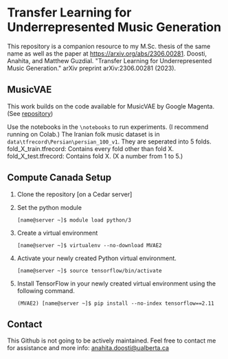 # Transfer Learning for Underrepresented Music Generation
This repository is a companion resource to my M.Sc. thesis of the same name as well as the paper at https://arxiv.org/abs/2306.00281. 
Doosti, Anahita, and Matthew Guzdial. "Transfer Learning for Underrepresented Music Generation." arXiv preprint arXiv:2306.00281 (2023).

## MusicVAE
This work builds on the code available for MusicVAE by Google Magenta. (See [repository](https://github.com/magenta/magenta))

Use the notebooks in the `\notebooks` to run experiments. (I recommend running on Colab.)
The Iranian folk music dataset is in `data\tfrecord\Persian\persian_100_v1`. They are seperated into 5 folds.
fold_X_train.tfrecord: Contains every fold other than fold X. 
fold_X_test.tfrecord: Contains fold X.
(X a number from 1 to 5.)

## Compute Canada Setup
1. Clone the repository [on a Cedar server]
2. Set the python module

   ```Shell
   [name@server ~]$ module load python/3
   ```
3. Create a virtual environment
  
   ```Shell
   [name@server ~]$ virtualenv --no-download MVAE2
   ```
4. Activate your newly created Python virtual environment.

   ```Shell
   [name@server ~]$ source tensorflow/bin/activate
   ```
5. Install TensorFlow in your newly created virtual environment using the following command.

   ```Shell
   (MVAE2) [name@server ~]$ pip install --no-index tensorflow==2.11
   ```
## Contact
This Github is not going to be actively maintained. Feel free to contact me for assistance and more info: anahita.doosti@ualberta.ca